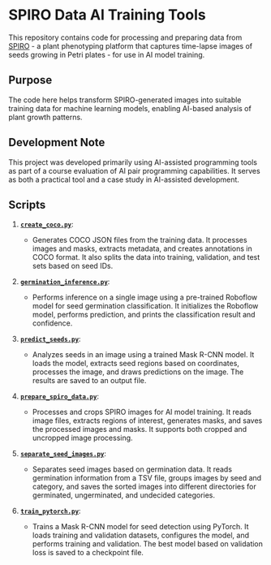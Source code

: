 # SPIRO Data AI Training Tools

This repository contains code for processing and preparing data from [SPIRO](https://github.com/jonasoh/spiro) - a plant phenotyping platform that captures time-lapse images of seeds growing in Petri plates - for use in AI model training.

## Purpose

The code here helps transform SPIRO-generated images into suitable training data for machine learning models, enabling AI-based analysis of plant growth patterns.

## Development Note

This project was developed primarily using AI-assisted programming tools as part of a course evaluation of AI pair programming capabilities. It serves as both a practical tool and a case study in AI-assisted development.

## Scripts

1. **[`create_coco.py`](create_coco.py)**:
   - Generates COCO JSON files from the training data. It processes images and masks, extracts metadata, and creates annotations in COCO format. It also splits the data into training, validation, and test sets based on seed IDs.

2. **[`germination_inference.py`](germination_inference.py)**:
   - Performs inference on a single image using a pre-trained Roboflow model for seed germination classification. It initializes the Roboflow model, performs prediction, and prints the classification result and confidence.

3. **[`predict_seeds.py`](predict_seeds.py)**:
   - Analyzes seeds in an image using a trained Mask R-CNN model. It loads the model, extracts seed regions based on coordinates, processes the image, and draws predictions on the image. The results are saved to an output file.

4. **[`prepare_spiro_data.py`](prepare_spiro_data.py)**:
   - Processes and crops SPIRO images for AI model training. It reads image files, extracts regions of interest, generates masks, and saves the processed images and masks. It supports both cropped and uncropped image processing.

5. **[`separate_seed_images.py`](separate_seed_images.py)**:
   - Separates seed images based on germination data. It reads germination information from a TSV file, groups images by seed and category, and saves the sorted images into different directories for germinated, ungerminated, and undecided categories.

6. **[`train_pytorch.py`](train_pytorch.py)**:
   - Trains a Mask R-CNN model for seed detection using PyTorch. It loads training and validation datasets, configures the model, and performs training and validation. The best model based on validation loss is saved to a checkpoint file.